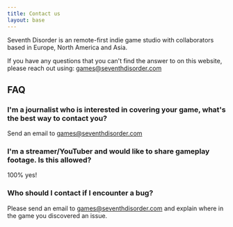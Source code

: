 ```yaml
---
title: Contact us
layout: base
---
```


Seventh Disorder is an remote-first indie game studio with collaborators based in Europe, North America and Asia.

If you have any questions that you can't find the answer to on this website, please reach out using: [games@seventhdisorder.com](mailto:games@seventhdisorder.com)

## FAQ

### I'm a journalist who is interested in covering your game, what's the best way to contact you?

Send an email to [games@seventhdisorder.com](mailto:games@seventhdisorder.com)

### I'm a streamer/YouTuber and would like to share gameplay footage. Is this allowed?

100% yes!

### Who should I contact if I encounter a bug?

Please send an email to [games@seventhdisorder.com](mailto:games@seventhdisorder.com) and explain where in the game you discovered an issue.
